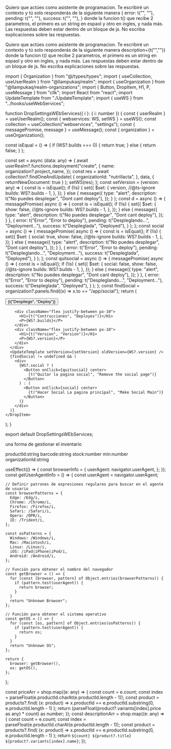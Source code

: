 Quiero que actúes como asistente de programacion. Te escribiré un contexto y tú solo responderás de la siguiente manera {
error: t("", ""),
pending: t("", ""),
success: t("", ""),
} donde la funcion t() que recibe 2 parametros, el primero es un string en espaol y otro en ingles, y nada más. Las respuestas deben estar dentro de un bloque de js. No escriba explicaciones sobre las respuestas.

Quiero que actúes como asistente de programacion. Te escribiré un contexto y tú solo responderás de la siguiente manera description={t("","")} donde la funcion t() que recibe 2 parametros, el primero es un string en espaol y otro en ingles, y nada más. Las respuestas deben estar dentro de un bloque de js. No escriba explicaciones sobre las respuestas.

import { Organization } from "@/types/types";
import { useCollection, useUserRealm } from "@llampukaq/realm";
import { useOrganization } from "@llampukaq/realm-organizations";
import { Button, DropItem, H1, P, useMessage } from "cllk";
import React from "react";
import UpdateTemplate from "./UpdateTemplate";
import { useWS } from "../hooks/useWebServices";

function DropSettingsWEbServices({ i }: { i: number }) {
const { userRealm } = useUserRealm();
const { webservices: WS, setWS } = useWS();
const collection = useCollection("webservices", "settings");
const { messagePromise, message } = useMessage();
const { organization } = useOrganization<Organization>();

const isEqual = () => {
if (WS?.builds === 0) {
return true;
} else {
return false;
}
};

const set = async (data: any) => {
await userRealm?.functions.deployment("create", {
name: organization?.project_name,
});
const res = await collection?.findOneAndUpdate(
{
organizationId: "nutrillacta",
},
data,
{ returnNewDocument: true }
);
setWS(res);
};
const setVersion = (version: any) => {
const is = isEqual();
if (!is) {
set({
$set: {
version,
//@ts-ignore
builds: WS?.builds - 1,
},
});
} else {
message({
type: "alert",
description: t("No puedes desplegar", "Dont cant deploy"),
});
}
};
const d = async () => {
messagePromise(
async () => {
const is = isEqual();
if (!is) {
set({
$set: {
show: false,
//@ts-ignore
builds: WS?.builds - 1,
},
});
} else {
message({
type: "alert",
description: t("No puedes desplegar", "Dont cant deploy"),
});
}
},
{
error: t("Error", "Error to deploy"),
pending: t("Despleglando...", "Deployment..."),
success: t("Despleglada", "Deployed"),
}
);
};
const social = async () => {
messagePromise(
async () => {
const is = isEqual();
if (!is) {
set({
$set: {
social: true,
show: false,
//@ts-ignore
builds: WS?.builds - 1,
},
});
} else {
message({
type: "alert",
description: t("No puedes desplegar", "Dont cant deploy"),
});
}
},
{
error: t("Error", "Error to deploy"),
pending: t("Despleglando...", "Deployment..."),
success: t("Despleglada", "Deployed"),
}
);
};
const quitsocial = async () => {
messagePromise(
async () => {
const is = isEqual();
if (!is) {
set({
$set: {
social: false,
show: false,
//@ts-ignore
builds: WS?.builds - 1,
},
});
} else {
message({
type: "alert",
description: t("No puedes desplegar", "Dont cant deploy"),
});
}
},
{
error: t("Error", "Error to deploy"),
pending: t("Despleglando...", "Deployment..."),
success: t("Despleglada", "Deployed"),
}
);
};
const findSocial = organization?.panels.find((x) => x.to == "/app/social");
return (
<DropItem i={i}>

<div className="space-y-5 my-3">
<Button onClick={d} center>
{t("Despliege", "Deploy")}
</Button>

        <div className="flex justify-between px-10">
          <H1>{t("Contrucciones", "Deployes")}</H1>
          <P>{WS?.builds}</P>
        </div>
        <div className="flex justify-between px-10">
          <H1>{t("Version", "Version")}</H1>
          <P>{WS?.version}</P>
        </div>
      </div>
      <UpdateTemplate setVersion={setVersion} oldVersion={WS?.version} />
      {findSocial != undefined && (
        <div>
          {WS?.social ? (
            <Button onClick={quitsocial} center>
              {t("Quitar la pagina social", "Remove the social page")}
            </Button>
          ) : (
            <Button onClick={social} center>
              {t("Hacer Social La pagina principal", "Make Social Main")}
            </Button>
          )}
        </div>
      )}
    </DropItem>

);
}

export default DropSettingsWEbServices;

una forma de gestionar el inventario

productId:string
barcode:string
stock:number
min:number
organizationId:string

useEffect(() => {
const browserInfo = {
userAgent: navigator.userAgent,
};
});
const getUserAgentInfo = () => {
const userAgent = navigator.userAgent;

    // Definir patrones de expresiones regulares para buscar en el agente de usuario
    const browserPatterns = {
      Edge: /Edg/i,
      Chrome: /Chrome/i,
      Firefox: /Firefox/i,
      Safari: /Safari/i,
      Opera: /OPR/i,
      IE: /Trident/i,
    };

    const osPatterns = {
      Windows: /Windows/i,
      Mac: /Macintosh/i,
      Linux: /Linux/i,
      iOS: /iPad|iPhone|iPod/i,
      Android: /Android/i,
    };

    // Función para obtener el nombre del navegador
    const getBrowser = () => {
      for (const [browser, pattern] of Object.entries(browserPatterns)) {
        if (pattern.test(userAgent)) {
          return browser;
        }
      }
      return "Unknown Browser";
    };

    // Función para obtener el sistema operativo
    const getOS = () => {
      for (const [os, pattern] of Object.entries(osPatterns)) {
        if (pattern.test(userAgent)) {
          return os;
        }
      }
      return "Unknown OS";
    };

    return {
      browser: getBrowser(),
      os: getOS(),
    };

};

const priceArr = shop.map((e: any) => {
const count = e.count;
const index = parseFloat(e.productId.charAt(e.productId.length - 1));
const product = products?.find(
(x: product) =>
x.productId == e.productId.substring(0, e.productId.length - 1)
);
return (parseFloat(product?.variants[index].price as any) \*
count) as number;
});
const descriptionArr = shop.map((e: any) => {
const count = e.count;
const index = parseFloat(e.productId.charAt(e.productId.length - 1));
const product = products?.find(
(x: product) =>
x.productId == e.productId.substring(0, e.productId.length - 1)
);
return `${count} ${product?.title} ${product?.variants[index].name}`;
});
